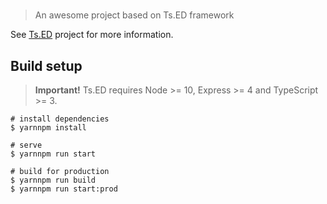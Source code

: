 # 

> An awesome project based on Ts.ED framework

See [Ts.ED](https://tsed.io) project for more information.

## Build setup

> **Important!** Ts.ED requires Node >= 10, Express >= 4 and TypeScript >= 3.

```batch
# install dependencies
$ yarnnpm install

# serve
$ yarnnpm run start

# build for production
$ yarnnpm run build
$ yarnnpm run start:prod
```
